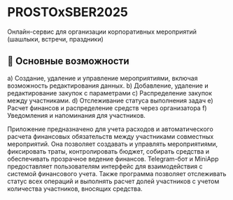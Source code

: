 # PROSTOxSBER2025

Онлайн-сервис для организации корпоративных мероприятий (шашлыки, встречи, праздники)

## 🚀 Основные возможности

a) Создание, удаление и управление мероприятиями, включая возможность редактирования данных. 
b) Добавление, удаление и редактирование закупок с параметрами
c) Распределение закупок между участниками. 
d) Отслеживание статуса выполнения задач 
e) Расчет финансов и распределение средств через организатора 
f) Уведомления и напоминания для участников.

Приложение предназначено для учета расходов и автоматического расчета финансовых обязательств между участниками совместных мероприятий. Она позволяет создавать и управлять мероприятиями, фиксировать траты, контролировать бюджет, собирать средства и обеспечивать прозрачное ведение финансов.
Telegram-бот и MiniApp предоставляет пользователям интерфейс для взаимодействия с системой финансового учета. Также программа позволяет отслеживать статус всех операций и выполнять расчет долей участников с учетом количества участников, вносящих средства.
